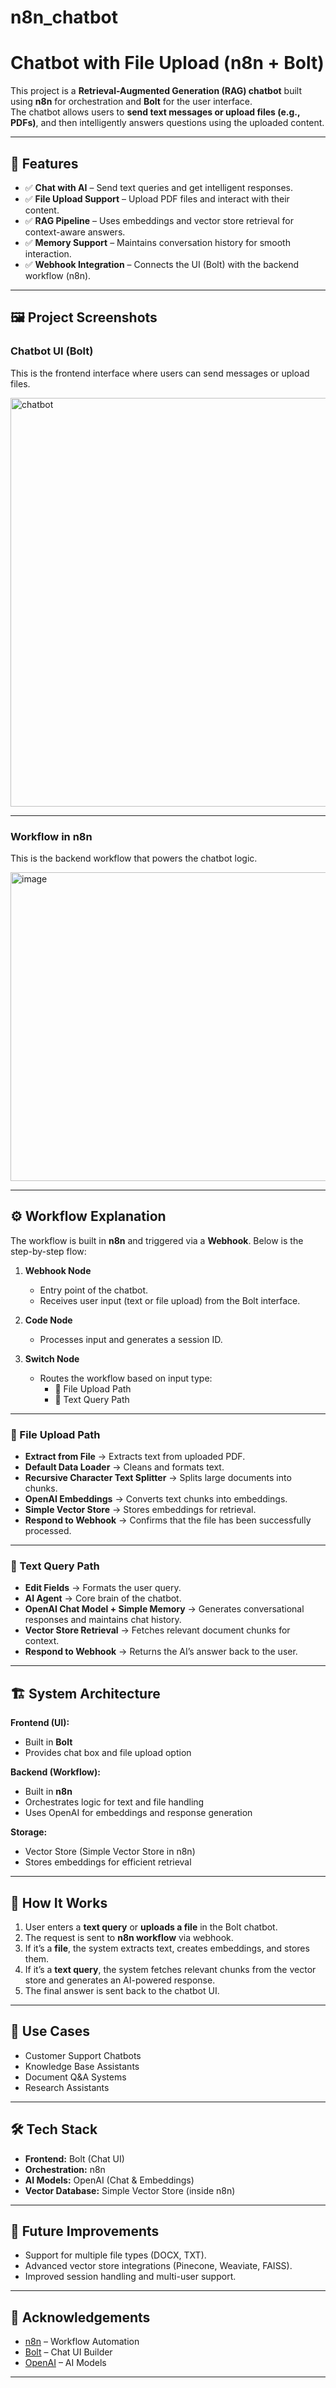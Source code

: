 # n8n_chatbot
# Chatbot with File Upload (n8n + Bolt)

This project is a **Retrieval-Augmented Generation (RAG) chatbot** built using **n8n** for orchestration and **Bolt** for the user interface.  
The chatbot allows users to **send text messages or upload files (e.g., PDFs)**, and then intelligently answers questions using the uploaded content.

---

## 🚀 Features
- ✅ **Chat with AI** – Send text queries and get intelligent responses.  
- ✅ **File Upload Support** – Upload PDF files and interact with their content.  
- ✅ **RAG Pipeline** – Uses embeddings and vector store retrieval for context-aware answers.  
- ✅ **Memory Support** – Maintains conversation history for smooth interaction.  
- ✅ **Webhook Integration** – Connects the UI (Bolt) with the backend workflow (n8n).  

---

## 🖼️ Project Screenshots  

### Chatbot UI (Bolt)  
This is the frontend interface where users can send messages or upload files.  

<img width="1361" height="654" alt="chatbot" src="https://github.com/user-attachments/assets/2a966907-3ea2-4d30-8720-c85a92bd688f" />


---

### Workflow in n8n  
This is the backend workflow that powers the chatbot logic.  

 <img width="871" height="494" alt="image" src="https://github.com/user-attachments/assets/7989083e-5286-4c73-bc21-b1033957b910" /> 

---

## ⚙️ Workflow Explanation  

The workflow is built in **n8n** and triggered via a **Webhook**. Below is the step-by-step flow:  

1. **Webhook Node**  
   - Entry point of the chatbot.  
   - Receives user input (text or file upload) from the Bolt interface.  

2. **Code Node**  
   - Processes input and generates a session ID.  
 

3. **Switch Node**  
   - Routes the workflow based on input type:  
     - 📂 File Upload Path  
     - 💬 Text Query Path  

---

### 📂 File Upload Path
- **Extract from File** → Extracts text from uploaded PDF.  
- **Default Data Loader** → Cleans and formats text.  
- **Recursive Character Text Splitter** → Splits large documents into chunks.  
- **OpenAI Embeddings** → Converts text chunks into embeddings.  
- **Simple Vector Store** → Stores embeddings for retrieval.  
- **Respond to Webhook** → Confirms that the file has been successfully processed.  

---

### 💬 Text Query Path
- **Edit Fields** → Formats the user query.  
- **AI Agent** → Core brain of the chatbot.  
- **OpenAI Chat Model + Simple Memory** → Generates conversational responses and maintains chat history.  
- **Vector Store Retrieval** → Fetches relevant document chunks for context.  
- **Respond to Webhook** → Returns the AI’s answer back to the user.  

---

## 🏗️ System Architecture  

**Frontend (UI):**  
- Built in **Bolt**  
- Provides chat box and file upload option  

**Backend (Workflow):**  
- Built in **n8n**  
- Orchestrates logic for text and file handling  
- Uses OpenAI for embeddings and response generation  

**Storage:**  
- Vector Store (Simple Vector Store in n8n)  
- Stores embeddings for efficient retrieval  


---

## 🔧 How It Works
1. User enters a **text query** or **uploads a file** in the Bolt chatbot.  
2. The request is sent to **n8n workflow** via webhook.  
3. If it’s a **file**, the system extracts text, creates embeddings, and stores them.  
4. If it’s a **text query**, the system fetches relevant chunks from the vector store and generates an AI-powered response.  
5. The final answer is sent back to the chatbot UI.  

---

## 📌 Use Cases
- Customer Support Chatbots  
- Knowledge Base Assistants  
- Document Q&A Systems  
- Research Assistants  

---

## 🛠️ Tech Stack
- **Frontend:** Bolt (Chat UI)  
- **Orchestration:** n8n  
- **AI Models:** OpenAI (Chat & Embeddings)  
- **Vector Database:** Simple Vector Store (inside n8n)  

---

## 🎯 Future Improvements
- Support for multiple file types (DOCX, TXT).  
- Advanced vector store integrations (Pinecone, Weaviate, FAISS).  
- Improved session handling and multi-user support.  

---

## 🙌 Acknowledgements
- [n8n](https://n8n.io/) – Workflow Automation  
- [Bolt](https://bolt.new/) – Chat UI Builder  
- [OpenAI](https://openai.com/) – AI Models  

---




